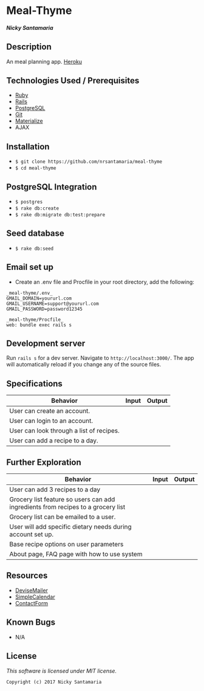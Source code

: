 # Meal-Thyme

#### _Nicky Santamaria_

## Description

An meal planning app. [Heroku](https://meal-thyme.herokuapp.com/)

## Technologies Used / Prerequisites

* [Ruby](https://www.ruby-lang.org/en/downloads/)
* [Rails](http://rubyonrails.org/)
* [PostgreSQL](https://www.postgresql.org/docs/9.2/static/app-psql.html)
* [Git](https://git-scm.com/)
* [Materialize](http://materializecss.com/)
* AJAX

## Installation

* `$ git clone https://github.com/nrsantamaria/meal-thyme`
* `$ cd meal-thyme`

## PostgreSQL Integration
* `$ postgres`
* `$ rake db:create`
* `$ rake db:migrate db:test:prepare`

## Seed database
* `$ rake db:seed`

## Email set up
* Create an .env file and Procfile in your root directory, add the following:
```
_meal-thyme/.env_
GMAIL_DOMAIN=yoururl.com
GMAIL_USERNAME=support@yoururl.com
GMAIL_PASSWORD=password12345

_meal-thyme/Procfile_
web: bundle exec rails s

```

## Development server

Run `rails s` for a dev server. Navigate to `http://localhost:3000/`. The app will automatically reload if you change any of the source files.

## Specifications

| Behavior |  Input   |  Output  |
|----------|:--------:|:--------:|
|User can create an account.|||
|User can login to an account.|||
|User can look through a list of recipes.|||
|User can add a recipe to a day.|||

## Further Exploration
| Behavior |  Input   |  Output  |
|----------|:--------:|:--------:|
|User can add 3 recipes to a day|||
|Grocery list feature so users can add ingredients from recipes to a grocery list|||
|Grocery list can be emailed to a user.|||
|User will add specific dietary needs during account set up.|||
|Base recipe options on user parameters|||
|About page, FAQ page with how to use system|||

## Resources
* [DeviseMailer](https://rubyonrailshelp.wordpress.com/2014/01/02/setting-up-mailer-using-devise-for-forgot-password/)
* [SimpleCalendar](http://excid3.github.io/simple_calendar/)
* [ContactForm](https://rubyonrailshelp.wordpress.com/2014/01/08/rails-4-simple-form-and-mail-form-to-make-contact-form/)

## Known Bugs
* N/A

## License

*This software is licensed under MIT license.*

```
Copyright (c) 2017 Nicky Santamaria
```
<!-- future home of some screenshots :)
## Home Page
![Home page](app/assets/images/home.png) -->
